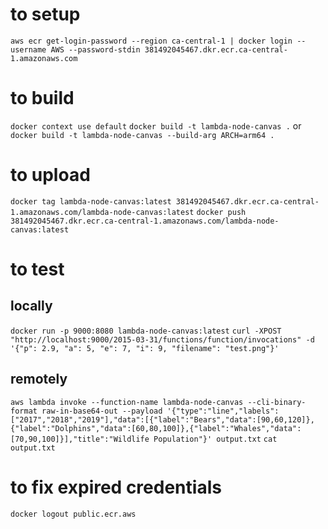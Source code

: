 # to setup
`aws ecr get-login-password --region ca-central-1 | docker login --username AWS --password-stdin 381492045467.dkr.ecr.ca-central-1.amazonaws.com`

# to build
`docker context use default`
`docker build -t lambda-node-canvas .`
or `docker build -t lambda-node-canvas --build-arg ARCH=arm64 .`

# to upload
`docker tag lambda-node-canvas:latest 381492045467.dkr.ecr.ca-central-1.amazonaws.com/lambda-node-canvas:latest`
`docker push 381492045467.dkr.ecr.ca-central-1.amazonaws.com/lambda-node-canvas:latest`

# to test
## locally
`docker run -p 9000:8080 lambda-node-canvas:latest`
`curl -XPOST "http://localhost:9000/2015-03-31/functions/function/invocations" -d '{"p": 2.9, "a": 5, "e": 7, "i": 9, "filename": "test.png"}'`

## remotely
`aws lambda invoke --function-name lambda-node-canvas --cli-binary-format raw-in-base64-out --payload '{"type":"line","labels":["2017","2018","2019"],"data":[{"label":"Bears","data":[90,60,120]},{"label":"Dolphins","data":[60,80,100]},{"label":"Whales","data":[70,90,100]}],"title":"Wildlife Population"}' output.txt`
`cat output.txt`

# to fix expired credentials
`docker logout public.ecr.aws`
